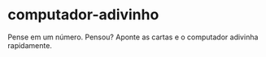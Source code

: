 # computador-adivinho
Pense em um número. Pensou? Aponte as cartas e o computador adivinha rapidamente.
